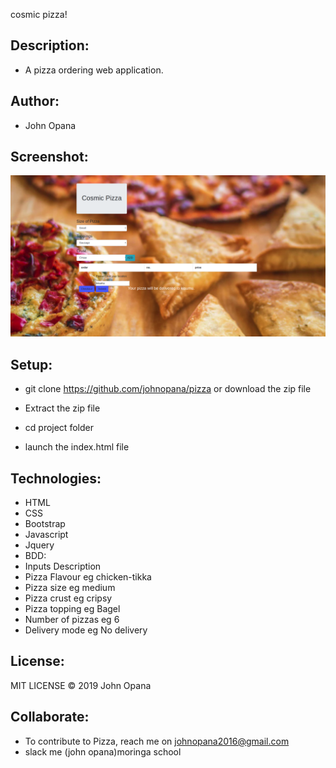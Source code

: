 
cosmic pizza!

## Description:
- A pizza ordering web application.

## Author:
- John Opana

## Screenshot:
![this is my page](images/scr.png)

## Setup:
- git clone https://github.com/johnopana/pizza or download the zip file

- Extract the zip file

- cd project folder

- launch the index.html file

## Technologies:
- HTML
- CSS
- Bootstrap
- Javascript
- Jquery
- BDD:
- Inputs	Description
- Pizza Flavour	eg chicken-tikka
- Pizza size	eg medium
- Pizza crust	eg cripsy
- Pizza topping	eg Bagel
- Number of pizzas	eg 6
- Delivery mode	eg No delivery
## License:
MIT LICENSE © 2019 John Opana

## Collaborate:
- To contribute to Pizza, reach me on johnopana2016@gmail.com
- slack me (john opana)moringa school

